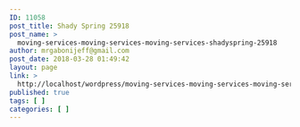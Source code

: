 ```yaml
---
ID: 11058
post_title: Shady Spring 25918
post_name: >
  moving-services-moving-services-moving-services-shadyspring-25918
author: mrgabonijeff@gmail.com
post_date: 2018-03-28 01:49:42
layout: page
link: >
  http://localhost/wordpress/moving-services-moving-services-moving-services-shadyspring-25918/
published: true
tags: [ ]
categories: [ ]
---
```

